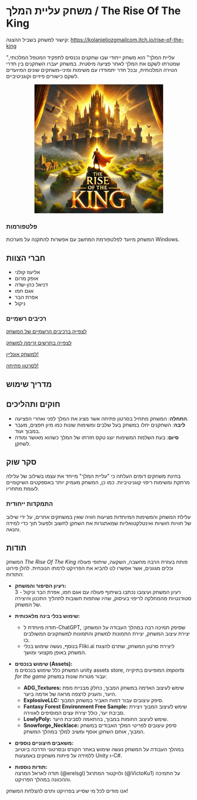 # משחק עליית המלך / The Rise Of The King


קישור למשחק בשביל ההצגה: https://kolanieliozgmailcom.itch.io/rise-of-the-king


"עליית המלך" הוא משחק ייחודי שבו שחקנים נכנסים לתפקיד המטפל המלכותי, שמטרתו לשקם את המלך לאחר פציעה מיסטית. במשחק יעברו השחקנים בין חדרי הטירה המלכותית, ובכל חדר יתמודדו עם משימות ומיני-משחקים שונים המיועדים לשקם כישורים פיזיים וקוגניטיביים.

<p align="center">
  <img src="https://github.com/RehabGaming/King-s-Rehab-Game/blob/main/Pictures/For%20The%20Whole%20Game.jpg" alt="Rehabilitation of the King" width="350">
</p>


### פלטפורמות
המשחק מיועד לפלטפורמת המחשב עם אפשרות להתקנה על מערכות Windows.
## חברי הצוות
- אליעוז קולני
- אופק מרום
- דניאל כהן-שדה
- אגם חמו
- אפרת הבר
- ניקול

### רכיבים רשמיים
[לצפייה ברכיבים הרשמיים של המשחק](https://github.com/RehabGaming/King-s-Rehab-Game/blob/main/formal-elements.md)

[לצפייה בתרשים זרימה למשחק](https://github.com/RehabGaming/King-s-Rehab-Game/blob/main/FlowChart%20-%20picture.png)

[למשחק אונליין!](https://rehabgaming1.itch.io/the-rise-of-the-king)

[לסרטון פתיחה!](https://youtu.be/GXY35nAcTUQ)



## מדריך שימוש


## חוקים ותהליכים
- **התחלה**: המשחק מתחיל בסרטון פתיחה אשר מציג את המלך לפני ואחרי הפציעה.
- **ליבה**: השחקנים יחלו במשחק בעל שלבים ומשימות שונות כמו  מיון חפצים, מעבר במבוך ועוד.
- **סיום**: בעת השלמת המשימות יוצג טקס חזרתו של המלך כשהוא מאושר ומודה לשחקן.







## סקר שוק
בחינת משחקים דומים העלתה כי "עליית המלך" מייחד את עצמו בשילוב של עלילה מרתקת ומשימות ריפוי קוגניטיביות. כמו כן, המשחק מעמיק יותר באספקטים השיקומיים לעומת מתחריו.

### התמקדות ייחודית
עלילת המשחק והמשימות המיוחדות מציעות חוויה שאין במשחקים אחרים, על ידי שילוב של חוויות חושיות ואינטלקטואליות שמאתגרות את השחקן לחשוב ולפעול תוך כדי למידה והנאה.



## תודות  
המשחק *The Rise Of The King* פותח בעזרת הרבה מחשבה, השקעה, שיתופי פעולה וכלים מגוונים, אשר אפשרו לנו להביא את הפרויקט לרמתו הנוכחית. להלן פירוט התודות:  

- **רעיון הסיפור והמשחק:**  
  רעיון המשחק ועיצובו נכתבו בשיתוף פעולה עם אגם חמו, אפרת הבר וניקול - 3 סטודנטיות מהמחלקה לריפוי בעיסוק, שהיו שותפות חשובות לתהליך התכנון והיצירה של המשחק.  

- **שימוש בכלי בינה מלאכותית:**  
  - תודה מיוחדת ל-ChatGPT, שסיפק תמיכה רבה במהלך העבודה על המשחק: יצירת עיצוב המשחק, יצירת התמונות למשחק והתמונות למשחקונים המשולבים בו.  
  - בנוסף, נעשה שימוש בכלי Fliki.ai ליצירת סרטון המשחק, שתרם להצגת המשחק באופן מקצועי ומושך.  

- **שימוש בנכסים (Assets):**  
  המשחק כלל שימוש בנכסים מ unity assets store, המופיעים בתיקייה *imports for the game* עבור מטרות שונות במשחק:  
  - **ADG_Textures:** שימש לעיצוב האדמה במשחק המבוך, כחלק מבניית מפת היער, והעניק לרצפה מראה של אדמה ביער.  
  - **ExplosiveLLC:** סיפק עיצובים עבור דמות האביר במשחק המבוך.  
  - **Fantasy Forest Environment Free Sample:** שימש לעיצוב המבוך ויצירת סביבת יער, כולל יצירת עצים המוסיפים לאווירה.  
  - **LowlyPoly:** שימש לעיצוב החומות במבוך, בהתאמה לסביבת היער.  
  - **Snowforge_Necklace:** סיפק עיצובים לפריטי המלך האבודים במשחק המבוך, אותם השחקן אוסף ומשיב למלך במהלך המשחק.  

- **משאבים חיצוניים נוספים:**  
  במהלך העבודה על המשחק נעשה שימוש באתר הקורס ובסרטוני הדרכה ביוטיוב ללמידה על פיתוח משחקים באמצעות Unity ו-C#.
  

- **תודות נוספות:**  
  תודה לאראל המרצה (@erelsgl) ולויקטור המתרגל (@VictoKu1) על התמיכה וההכוונה במהלך הפרויקט.  


 

אנו מודים לכל מי שסייע בפרויקט ותרם להצלחת המשחק!

